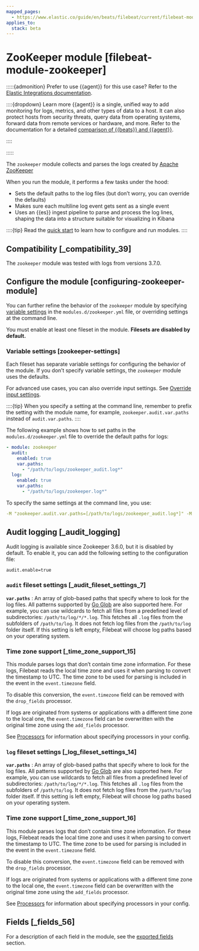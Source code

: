 ```yaml
---
mapped_pages:
  - https://www.elastic.co/guide/en/beats/filebeat/current/filebeat-module-zookeeper.html
applies_to:
  stack: beta
---
```


# ZooKeeper module [filebeat-module-zookeeper]

:::::{admonition} Prefer to use {{agent}} for this use case?
Refer to the [Elastic Integrations documentation](integration-docs://reference/zookeeper/index.md).

::::{dropdown} Learn more
{{agent}} is a single, unified way to add monitoring for logs, metrics, and other types of data to a host. It can also protect hosts from security threats, query data from operating systems, forward data from remote services or hardware, and more. Refer to the documentation for a detailed [comparison of {{beats}} and {{agent}}](docs-content://reference/fleet/index.md).

::::


:::::


The `zookeeper` module collects and parses the logs created by [Apache ZooKeeper](https://zookeeper.apache.org/)

When you run the module, it performs a few tasks under the hood:

* Sets the default paths to the log files (but don’t worry, you can override the defaults)
* Makes sure each multiline log event gets sent as a single event
* Uses an {{es}} ingest pipeline to parse and process the log lines, shaping the data into a structure suitable for visualizing in Kibana

::::{tip}
Read the [quick start](/reference/filebeat/filebeat-installation-configuration.md) to learn how to configure and run modules.
::::



## Compatibility [_compatibility_39]

The `zookeeper` module was tested with logs from versions 3.7.0.


## Configure the module [configuring-zookeeper-module]

You can further refine the behavior of the `zookeeper` module by specifying [variable settings](#zookeeper-settings) in the `modules.d/zookeeper.yml` file, or overriding settings at the command line.

You must enable at least one fileset in the module. **Filesets are disabled by default.**


### Variable settings [zookeeper-settings]

Each fileset has separate variable settings for configuring the behavior of the module. If you don’t specify variable settings, the `zookeeper` module uses the defaults.

For advanced use cases, you can also override input settings. See [Override input settings](/reference/filebeat/advanced-settings.md).

::::{tip}
When you specify a setting at the command line, remember to prefix the setting with the module name, for example, `zookeeper.audit.var.paths` instead of `audit.var.paths`.
::::


The following example shows how to set paths in the `modules.d/zookeeper.yml` file to override the default paths for logs:

```yaml
- module: zookeeper
  audit:
    enabled: true
    var.paths:
      - "/path/to/logs/zookeeper_audit.log*"
  log:
    enabled: true
    var.paths:
      - "/path/to/logs/zookeeper.log*"
```

To specify the same settings at the command line, you use:

```yaml
-M "zookeeper.audit.var.paths=[/path/to/logs/zookeeper_audit.log*]" -M "zookeeper.log.var.paths=[/path/to/logs/zookeeper.log*]"
```


## Audit logging [_audit_logging]

Audit logging is available since Zookeeper 3.6.0, but it is disabled by default. To enable it, you can add the following setting to the configuration file:

```sh
audit.enable=true
```


### `audit` fileset settings [_audit_fileset_settings_7]

**`var.paths`**
:   An array of glob-based paths that specify where to look for the log files. All patterns supported by [Go Glob](https://golang.org/pkg/path/filepath/#Glob) are also supported here. For example, you can use wildcards to fetch all files from a predefined level of subdirectories: `/path/to/log/*/*.log`. This fetches all `.log` files from the subfolders of `/path/to/log`. It does not fetch log files from the `/path/to/log` folder itself. If this setting is left empty, Filebeat will choose log paths based on your operating system.


### Time zone support [_time_zone_support_15]

This module parses logs that don’t contain time zone information. For these logs, Filebeat reads the local time zone and uses it when parsing to convert the timestamp to UTC. The time zone to be used for parsing is included in the event in the `event.timezone` field.

To disable this conversion, the `event.timezone` field can be removed with the `drop_fields` processor.

If logs are originated from systems or applications with a different time zone to the local one, the `event.timezone` field can be overwritten with the original time zone using the `add_fields` processor.

See [Processors](/reference/filebeat/filtering-enhancing-data.md) for information about specifying processors in your config.


### `log` fileset settings [_log_fileset_settings_14]

**`var.paths`**
:   An array of glob-based paths that specify where to look for the log files. All patterns supported by [Go Glob](https://golang.org/pkg/path/filepath/#Glob) are also supported here. For example, you can use wildcards to fetch all files from a predefined level of subdirectories: `/path/to/log/*/*.log`. This fetches all `.log` files from the subfolders of `/path/to/log`. It does not fetch log files from the `/path/to/log` folder itself. If this setting is left empty, Filebeat will choose log paths based on your operating system.


### Time zone support [_time_zone_support_16]

This module parses logs that don’t contain time zone information. For these logs, Filebeat reads the local time zone and uses it when parsing to convert the timestamp to UTC. The time zone to be used for parsing is included in the event in the `event.timezone` field.

To disable this conversion, the `event.timezone` field can be removed with the `drop_fields` processor.

If logs are originated from systems or applications with a different time zone to the local one, the `event.timezone` field can be overwritten with the original time zone using the `add_fields` processor.

See [Processors](/reference/filebeat/filtering-enhancing-data.md) for information about specifying processors in your config.


## Fields [_fields_56]

For a description of each field in the module, see the [exported fields](/reference/filebeat/exported-fields-zookeeper.md) section.
